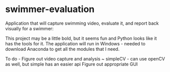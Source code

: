 swimmer-evaluation
==================

Application that will capture swimming video, evaluate it, and report back visually for a swimmer:

This project may be a little bold, but it seems fun and Python looks like it has the tools for it.
The application will run in Windows - needed to download Anaconda to get all the modules that I need.

To do -
  Figure out video capture and analysis ~ simpleCV - can use openCV as well, but simple has an easier api
  Figure out appropriate GUI
  
